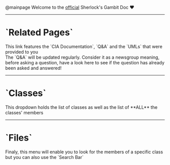 @mainpage Welcome to the <ins>official</ins> Sherlock's Gambit Doc ❤️

---

<h1> `Related Pages` </h1>
This link features the `CIA Documentation`, `Q&A` and the `UMLs` that were provided to you<br>
The `Q&A` will be updated regularly.
Consider it as a newsgroup meaning, before asking a question, have a look here to see if the question has already been asked and answered!

---

<h1> `Classes` </h1>
This dropdown holds the list of classes as well as the list of **ALL** the classes' members

---

<h1> `Files` </h1>
Finaly, this menu will enable you to look for the members of a specific class but you can also use the `Search Bar`
